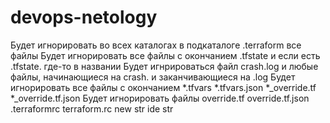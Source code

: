 # devops-netology
Будет игнорировать во всех каталогах в подкаталоге .terraform все файлы
Будет игнорировать все файлы с окончанием .tfstate и если есть .tfstate. где-то в названии
Будет игнрироваться файл crash.log и любые файлы, начинающиеся на crash. и заканчивающиеся на .log
Будет игнорировать все файлы с окончанием *.tfvars *.tfvars.json *_override.tf *_override.tf.json
Будет игнорировать файлы override.tf override.tf.json .terraformrc terraform.rc
new str
ide str
